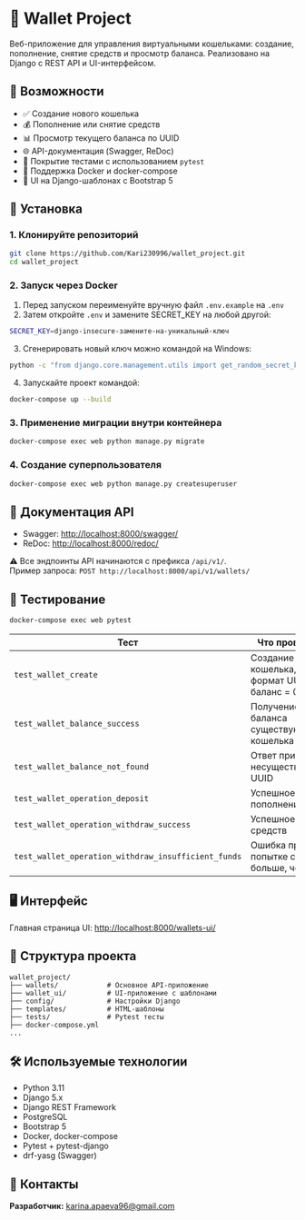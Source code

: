 # 💸 Wallet Project

Веб-приложение для управления виртуальными кошельками: создание, пополнение, снятие средств и просмотр баланса. Реализовано на Django с REST API и UI-интерфейсом.

## 🚀 Возможности

- ✅ Создание нового кошелька
- 💰 Пополнение или снятие средств
- 📊 Просмотр текущего баланса по UUID
- 🌐 API-документация (Swagger, ReDoc)
- 🧪 Покрытие тестами с использованием `pytest`
- 🐳 Поддержка Docker и docker-compose
- 🎨 UI на Django-шаблонах с Bootstrap 5

## 🔧 Установка

### 1. Клонируйте репозиторий
```bash
git clone https://github.com/Kari230996/wallet_project.git
cd wallet_project
```

### 2. Запуск через Docker
1. Перед запуском переименуйте вручную файл `.env.example` на `.env`
2. Затем откройте `.env` и замените SECRET_KEY на любой другой:
```bash
SECRET_KEY=django-insecure-замените-на-уникальный-ключ
```
3. Сгенерировать новый ключ можно командой на Windows:
```bash
python -c "from django.core.management.utils import get_random_secret_key; print(get_random_secret_key())"

```
4. Запускайте проект командой:
```bash
docker-compose up --build
```

### 3. Применение миграции внутри контейнера
```bash
docker-compose exec web python manage.py migrate
```

### 4. Создание суперпользователя
```bash
docker-compose exec web python manage.py createsuperuser
```

## 📘 Документация API

- Swagger: [http://localhost:8000/swagger/](http://localhost:8000/swagger/)
- ReDoc: [http://localhost:8000/redoc/](http://localhost:8000/redoc/)

⚠️ Все эндпоинты API начинаются с префикса `/api/v1/`.  
Пример запроса: `POST http://localhost:8000/api/v1/wallets/`

## 🧪 Тестирование

```bash
docker-compose exec web pytest
```
| Тест                                                | Что проверяет                                  |
| --------------------------------------------------- | ---------------------------------------------- |
| `test_wallet_create`                                | Создание кошелька, формат UUID и баланс = 0.00 |
| `test_wallet_balance_success`                       | Получение баланса существующего кошелька       |
| `test_wallet_balance_not_found`                     | Ответ при несуществующем UUID                  |
| `test_wallet_operation_deposit`                     | Успешное пополнение                            |
| `test_wallet_operation_withdraw_success`            | Успешное снятие средств                        |
| `test_wallet_operation_withdraw_insufficient_funds` | Ошибка при попытке снять больше, чем есть      |



## 🖥️ Интерфейс

Главная страница UI: [http://localhost:8000/wallets-ui/](http://localhost:8000/wallets-ui/)

## 📁 Структура проекта

```
wallet_project/
├── wallets/            # Основное API-приложение
├── wallet_ui/          # UI-приложение с шаблонами
├── config/             # Настройки Django
├── templates/          # HTML-шаблоны
├── tests/              # Pytest тесты
├── docker-compose.yml
...
```

## 🛠️ Используемые технологии

- Python 3.11
- Django 5.x
- Django REST Framework
- PostgreSQL
- Bootstrap 5
- Docker, docker-compose
- Pytest + pytest-django
- drf-yasg (Swagger)

## 📩 Контакты

**Разработчик:** karina.apaeva96@gmail.com









